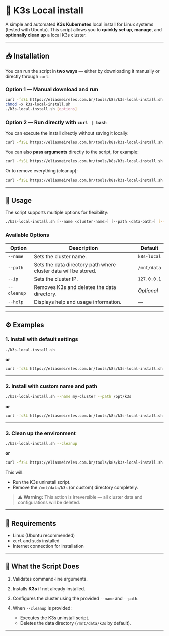 # 🧩 K3s Local install

A simple and automated **K3s Kubernetes** local install for Linux systems (tested with Ubuntu).
This script allows you to **quickly set up**, **manage**, and **optionally clean up** a local K3s cluster.

---

## 📥 Installation

You can run the script in **two ways** — either by downloading it manually or directly through `curl`.

### **Option 1 — Manual download and run**

```bash
curl -fsSL https://eliasmeireles.com.br/tools/k8s/k3s-local-install.sh -o k3s-local-install.sh
chmod +x k3s-local-install.sh
./k3s-local-install.sh [options]
```

### **Option 2 — Run directly with `curl | bash`**

You can execute the install directly without saving it locally:

```bash
curl -fsSL https://eliasmeireles.com.br/tools/k8s/k3s-local-install.sh | bash
```

You can also **pass arguments** directly to the script, for example:

```bash
curl -fsSL https://eliasmeireles.com.br/tools/k8s/k3s-local-install.sh | bash -s -- --name my-cluster --path /opt/k3s
```

Or to remove everything (cleanup):

```bash
curl -fsSL https://eliasmeireles.com.br/tools/k8s/k3s-local-install.sh | bash -s -- --cleanup
```

---

## 🚀 Usage

The script supports multiple options for flexibility:

```bash
./k3s-local-install.sh [--name <cluster-name>] [--path <data-path>] [--cleanup] [--help]
```

### Available Options

| Option      | Description                                                     | Default     |
| ----------- | --------------------------------------------------------------- | ----------- |
| `--name`    | Sets the cluster name.                                          | `k8s-local` |
| `--path`    | Sets the data directory path where cluster data will be stored. | `/mnt/data` |
| `--ip`      | Sets the cluster IP.                                            | `127.0.0.1` |
| `--cleanup` | Removes K3s and deletes the data directory.                     | *Optional*  |
| `--help`    | Displays help and usage information.                            | —           |

---

## ⚙️ Examples

### 1. Install with default settings

```bash
./k3s-local-install.sh
```

**or**

```bash
curl -fsSL https://eliasmeireles.com.br/tools/k8s/k3s-local-install.sh | bash
```

---

### 2. Install with custom name and path

```bash
./k3s-local-install.sh --name my-cluster --path /opt/k3s
```

**or**

```bash
curl -fsSL https://eliasmeireles.com.br/tools/k8s/k3s-local-install.sh | bash -s -- --name my-cluster --path /opt/k3s
```

---

### 3. Clean up the environment

```bash
./k3s-local-install.sh --cleanup
```

**or**

```bash
curl -fsSL https://eliasmeireles.com.br/tools/k8s/k3s-local-install.sh | bash -s -- --cleanup
```

This will:

* Run the K3s uninstall script.
* Remove the `/mnt/data/k3s` (or custom) directory completely.

> ⚠️ **Warning:** This action is irreversible — all cluster data and configurations will be deleted.

---

## 🧩 Requirements

* Linux (Ubuntu recommended)
* `curl` and `sudo` installed
* Internet connection for installation

---

## 🧰 What the Script Does

1. Validates command-line arguments.
2. Installs **K3s** if not already installed.
3. Configures the cluster using the provided `--name` and `--path`.
4. When `--cleanup` is provided:

   * Executes the K3s uninstall script.
   * Deletes the data directory (`/mnt/data/k3s` by default).
---